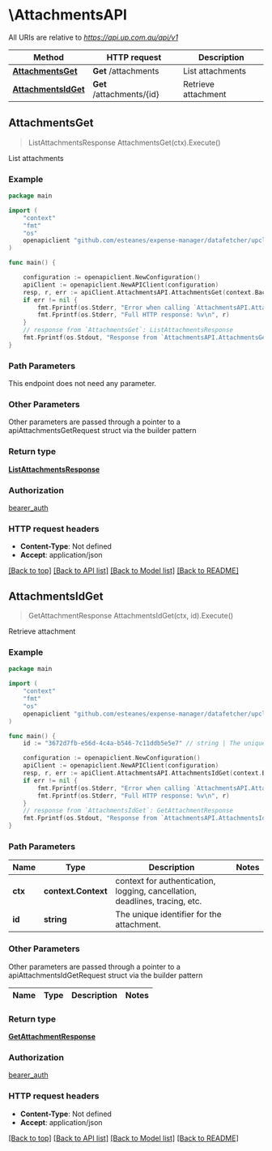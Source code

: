 # \AttachmentsAPI

All URIs are relative to *https://api.up.com.au/api/v1*

Method | HTTP request | Description
------------- | ------------- | -------------
[**AttachmentsGet**](AttachmentsAPI.md#AttachmentsGet) | **Get** /attachments | List attachments
[**AttachmentsIdGet**](AttachmentsAPI.md#AttachmentsIdGet) | **Get** /attachments/{id} | Retrieve attachment



## AttachmentsGet

> ListAttachmentsResponse AttachmentsGet(ctx).Execute()

List attachments



### Example

```go
package main

import (
	"context"
	"fmt"
	"os"
	openapiclient "github.com/esteanes/expense-manager/datafetcher/upclient"
)

func main() {

	configuration := openapiclient.NewConfiguration()
	apiClient := openapiclient.NewAPIClient(configuration)
	resp, r, err := apiClient.AttachmentsAPI.AttachmentsGet(context.Background()).Execute()
	if err != nil {
		fmt.Fprintf(os.Stderr, "Error when calling `AttachmentsAPI.AttachmentsGet``: %v\n", err)
		fmt.Fprintf(os.Stderr, "Full HTTP response: %v\n", r)
	}
	// response from `AttachmentsGet`: ListAttachmentsResponse
	fmt.Fprintf(os.Stdout, "Response from `AttachmentsAPI.AttachmentsGet`: %v\n", resp)
}
```

### Path Parameters

This endpoint does not need any parameter.

### Other Parameters

Other parameters are passed through a pointer to a apiAttachmentsGetRequest struct via the builder pattern


### Return type

[**ListAttachmentsResponse**](ListAttachmentsResponse.md)

### Authorization

[bearer_auth](../README.md#bearer_auth)

### HTTP request headers

- **Content-Type**: Not defined
- **Accept**: application/json

[[Back to top]](#) [[Back to API list]](../README.md#documentation-for-api-endpoints)
[[Back to Model list]](../README.md#documentation-for-models)
[[Back to README]](../README.md)


## AttachmentsIdGet

> GetAttachmentResponse AttachmentsIdGet(ctx, id).Execute()

Retrieve attachment



### Example

```go
package main

import (
	"context"
	"fmt"
	"os"
	openapiclient "github.com/esteanes/expense-manager/datafetcher/upclient"
)

func main() {
	id := "3672d7fb-e56d-4c4a-b546-7c11ddb5e5e7" // string | The unique identifier for the attachment. 

	configuration := openapiclient.NewConfiguration()
	apiClient := openapiclient.NewAPIClient(configuration)
	resp, r, err := apiClient.AttachmentsAPI.AttachmentsIdGet(context.Background(), id).Execute()
	if err != nil {
		fmt.Fprintf(os.Stderr, "Error when calling `AttachmentsAPI.AttachmentsIdGet``: %v\n", err)
		fmt.Fprintf(os.Stderr, "Full HTTP response: %v\n", r)
	}
	// response from `AttachmentsIdGet`: GetAttachmentResponse
	fmt.Fprintf(os.Stdout, "Response from `AttachmentsAPI.AttachmentsIdGet`: %v\n", resp)
}
```

### Path Parameters


Name | Type | Description  | Notes
------------- | ------------- | ------------- | -------------
**ctx** | **context.Context** | context for authentication, logging, cancellation, deadlines, tracing, etc.
**id** | **string** | The unique identifier for the attachment.  | 

### Other Parameters

Other parameters are passed through a pointer to a apiAttachmentsIdGetRequest struct via the builder pattern


Name | Type | Description  | Notes
------------- | ------------- | ------------- | -------------


### Return type

[**GetAttachmentResponse**](GetAttachmentResponse.md)

### Authorization

[bearer_auth](../README.md#bearer_auth)

### HTTP request headers

- **Content-Type**: Not defined
- **Accept**: application/json

[[Back to top]](#) [[Back to API list]](../README.md#documentation-for-api-endpoints)
[[Back to Model list]](../README.md#documentation-for-models)
[[Back to README]](../README.md)

